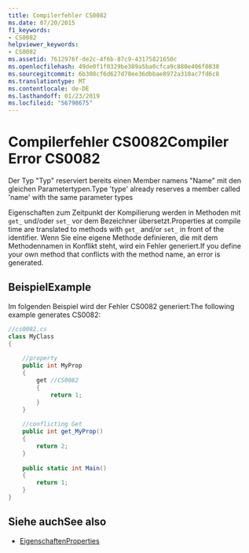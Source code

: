 ```yaml
---
title: Compilerfehler CS0082
ms.date: 07/20/2015
f1_keywords:
- CS0082
helpviewer_keywords:
- CS0082
ms.assetid: 7612976f-de2c-4f6b-87c9-43175821650c
ms.openlocfilehash: 49de0f1f0329be389a5ba0cfca9c880e406f0838
ms.sourcegitcommit: 6b308cf6d627d78ee36dbbae8972a310ac7fd6c8
ms.translationtype: MT
ms.contentlocale: de-DE
ms.lasthandoff: 01/23/2019
ms.locfileid: "56798675"
---
```

# <a name="compiler-error-cs0082"></a><span data-ttu-id="9945f-102">Compilerfehler CS0082</span><span class="sxs-lookup"><span data-stu-id="9945f-102">Compiler Error CS0082</span></span>
<span data-ttu-id="9945f-103">Der Typ "Typ" reserviert bereits einen Member namens "Name" mit den gleichen Parametertypen.</span><span class="sxs-lookup"><span data-stu-id="9945f-103">Type 'type' already reserves a member called 'name' with the same parameter types</span></span>  
  
 <span data-ttu-id="9945f-104">Eigenschaften zum Zeitpunkt der Kompilierung werden in Methoden mit `get_` und/oder `set_` vor dem Bezeichner übersetzt.</span><span class="sxs-lookup"><span data-stu-id="9945f-104">Properties at compile time are translated to methods with `get_` and/or `set_` in front of the identifier.</span></span> <span data-ttu-id="9945f-105">Wenn Sie eine eigene Methode definieren, die mit dem Methodennamen in Konflikt steht, wird ein Fehler generiert.</span><span class="sxs-lookup"><span data-stu-id="9945f-105">If you define your own method that conflicts with the method name, an error is generated.</span></span>  
  
## <a name="example"></a><span data-ttu-id="9945f-106">Beispiel</span><span class="sxs-lookup"><span data-stu-id="9945f-106">Example</span></span>  
 <span data-ttu-id="9945f-107">Im folgenden Beispiel wird der Fehler CS0082 generiert:</span><span class="sxs-lookup"><span data-stu-id="9945f-107">The following example generates CS0082:</span></span>  
  
```csharp  
//cs0082.cs  
class MyClass  
{  
  
    //property  
    public int MyProp  
    {  
        get //CS0082  
        {  
            return 1;  
        }  
    }  
  
    //conflicting Get  
    public int get_MyProp()  
    {  
        return 2;  
    }  
  
    public static int Main()  
    {  
        return 1;  
    }  
}  
```  
  
## <a name="see-also"></a><span data-ttu-id="9945f-108">Siehe auch</span><span class="sxs-lookup"><span data-stu-id="9945f-108">See also</span></span>

- [<span data-ttu-id="9945f-109">Eigenschaften</span><span class="sxs-lookup"><span data-stu-id="9945f-109">Properties</span></span>](../../csharp/programming-guide/classes-and-structs/properties.md)
